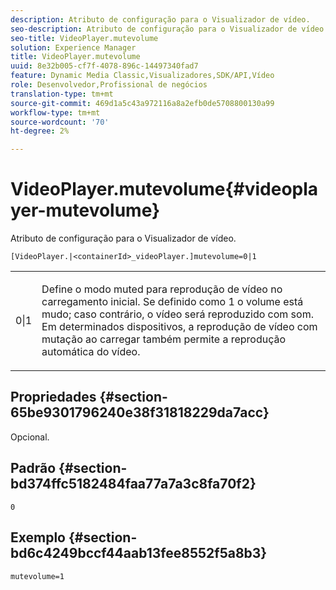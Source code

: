 ```yaml
---
description: Atributo de configuração para o Visualizador de vídeo.
seo-description: Atributo de configuração para o Visualizador de vídeo.
seo-title: VideoPlayer.mutevolume
solution: Experience Manager
title: VideoPlayer.mutevolume
uuid: 8e32b005-cf7f-4078-896c-14497340fad7
feature: Dynamic Media Classic,Visualizadores,SDK/API,Vídeo
role: Desenvolvedor,Profissional de negócios
translation-type: tm+mt
source-git-commit: 469d1a5c43a972116a8a2efb0de5708800130a99
workflow-type: tm+mt
source-wordcount: '70'
ht-degree: 2%

---
```



# VideoPlayer.mutevolume{#videoplayer-mutevolume}

Atributo de configuração para o Visualizador de vídeo.

`[VideoPlayer.|<containerId>_videoPlayer.]mutevolume=0|1`

<table id="table_2A4F898BBF88417DB0834B7F78637F5D"> 
 <tbody> 
  <tr> 
   <td colname="col1"> <p> <span class="codeph"> 0|1  </span> </p> </td> 
   <td colname="col2"> <p> Define o modo muted para reprodução de vídeo no carregamento inicial. Se definido como <span class="codeph"> 1 </span> o volume está mudo; caso contrário, o vídeo será reproduzido com som. Em determinados dispositivos, a reprodução de vídeo com mutação ao carregar também permite a reprodução automática do vídeo. </p> </td> 
  </tr> 
 </tbody> 
</table>

## Propriedades {#section-65be9301796240e38f31818229da7acc}

Opcional.

## Padrão {#section-bd374ffc5182484faa77a7a3c8fa70f2}

`0`

## Exemplo {#section-bd6c4249bccf44aab13fee8552f5a8b3}

`mutevolume=1`
